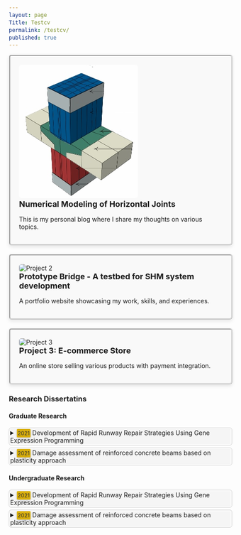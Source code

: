 ```yaml
---
layout: page
Title: Testcv
permalink: /testcv/
published: true
---
```



<style>
/* CSS styles for projects page */
.projects {
  display: grid;
  grid-template-columns: repeat(auto-fill, minmax(300px, 1fr));
  grid-gap: 20px;
}

.project {
  border-style: ridge;
  background-color: #f9f9f9;
  padding: 20px;
  border-radius: 5px;
  box-shadow: 0 4px 8px rgba(0, 0, 0, 0.1);
  transition: transform 0.3s ease, box-shadow 0.3s ease, width 0.3s ease;
  cursor: pointer;
}

.project:hover {
  transform: translateY(-5px);
  box-shadow: 0 6px 12px rgba(0, 0, 0, 0.2);
}

.project.full-width {
  width: calc(100% - 40px); /* Subtracting padding */
  grid-column: span 3;
}

.project h2 {
  margin-top: 0;
  font-size: 18px;
}

.project p {
  margin-bottom: 10px;
}

.project img {
  max-width: 100%;
  height: auto;
  border-radius: 5px;
}

.project a {
  display: inline-block;
  background-color: #007bff;
  color: #fff;
  padding: 8px 15px;
  text-decoration: none;
  border-radius: 3px;
}

/* CSS styles for expanded project details */
.project-details {
  display: none;
}

.project.active .project-details {
  display: block;
}

/* CSS styles for project summary section */
.project-summary-container {
  margin-top: 0px;
}

.project-summary {
  border: 1px solid #ccc;
  border-radius: 5px;
  padding: 2px;
  margin-bottom: 5px;
}

.project-border {
  border: none;
  border-radius: 0px;
  padding: 0px;
  margin-bottom: 0px;
}

.project-summary summary {
  cursor: pointer;
  padding: 0px;
  background-color: #f5f5f5;
  transition: background-color 0.3s ease;
}

.project-summary summary:hover {
  background-color: #e0e0e0;
}

.project-summary ul {
  list-style-type: none;
  padding: 0;
  margin: 0;
}

.project-summary li {
  margin-bottom: 0px;
  padding-left: 20px; /* Adjust the indent here */  
}

/* CSS styles for expanded project summary */
.project-summary[open] details {
  border-color: #007bff;
}

.badge {
    background-color: #DAB00E; /* Blue color */
    color: #333333; /* White text color */
    padding: 2px 2px; /* Padding around the text */
    border-radius: 2px; /* Rounded corners */
    font-size: 12px; /* Font size */
    box-shadow: 0 2px 4px rgba(0, 0, 0, 0.2); /* Adding shadow effect */
    text-shadow: 2px 2px 4px rgba(0, 0, 0, 0.1); /* Add shadow effect to the text */
    
}

</style>

<div class="projects">
  <div class="project">
    <img src="/assets/images/Projects/p1.jpg" alt="Project 1">
    <h2>Numerical Modeling of Horizontal Joints</h2>
    <p>This is my personal blog where I share my thoughts on various topics.</p>
    <div class="project-details">
    <h2>Further details of the project</h2>
      <p>Sed ut perspiciatis unde omnis iste natus error sit voluptatem accusantium doloremque laudantium, totam rem aperiam, eaque ipsa quae ab illo inventore veritatis et quasi architecto beatae vitae dicta sunt explicabo. Nemo enim ipsam voluptatem quia voluptas sit aspernatur aut odit aut fugit, sed quia consequuntur magni dolores eos qui ratione voluptatem sequi nesciunt. Neque porro quisquam est, qui dolorem ipsum quia dolor sit amet, consectetur, adipisci velit, sed quia non numquam eius modi tempora incidunt ut labore et dolore magnam aliquam quaerat voluptatem. Ut enim ad minima veniam, quis nostrum exercitationem ullam corporis suscipit laboriosam, nisi ut aliquid ex ea commodi consequatur? Quis autem vel eum iure reprehenderit qui in ea voluptate velit esse quam nihil molestiae consequatur, vel illum qui dolorem eum fugiat quo voluptas nulla pariatur?</p>
    </div>
  </div>

  <div class="project">
    <img src="/assets/images/project2.jpg" alt="Project 2">
    <h2>Prototype Bridge - A testbed for SHM system development</h2>
    <p>A portfolio website showcasing my work, skills, and experiences.</p>
    <div class="project-details">
      <p>Additional details about Project 2...</p>
    </div>
  </div>

  <div class="project">
    <img src="/assets/images/project3.jpg" alt="Project 3">
    <h2>Project 3: E-commerce Store</h2>
    <p>An online store selling various products with payment integration.</p>
    <div class="project-details">
      <p>Additional details about Project 3...</p>
    </div>
  </div>
</div>

<ul></ul>

### Research Dissertatins

#### Graduate Research

<div class="project-summary-container">
  <div class="project-summary">
  <details class="project-border">
    <summary><span class="badge">2021</span> Development of Rapid Runway Repair Strategies Using Gene Expression Programming</summary>
    <ul>
                    <h5>Authors: <i>Muhammad Mubeen, Hamza Naveed, Qudees Tariq Kayani</i></h5>
                    <h5><b>Abstract:</b> The Airport infrastructure including approach runways, taxiways, and aprons is the most important and extremely sensitive target to be attacked by the enemy during warfare. Damage to airfield pavements from sophisticated enemy munitions threatens sustained aircraft sorties until the airfield is repaired. Bombing infuses large craters into the airfield infrastructures approaching 20 feet in width. Timely repair to immediately resume the flight operations is the topmost concern of the scenario. Numerous research in terms of materials, equipment, and techniques are globally practiced in the backfill of craters followed by the placement of crown as prefabricated modular elements or in-situ repair with rapid setting and rapid hardening grout. However, there are multiple associated parameters with local conditions that enforce an optimized solution for a particular site. The project aims to analyze all the available alternatives to extract an optimal solution for the restoration of airfields back on operational status following an enemy attack. In this study, Gene Expression Programming (GEP) was used to derive a predictive model of One-Day Compressive Strength of Rapid Hardening Concrete (RHC) mixes. The first objective of developing a database was achieved by doing an extensive literature review of the internationally published research studies. The database contains 115 different data points of 13 numerical variables. Randomly shuffled, 74% of the data was used for the training of the GEP model while the remaining 26% of data was utilized for the validation of the model. GeneXproTools 5.0 were used in our analysis. GEP Regression Analysis was used with function finding analysis in GeneXPro tools. Various quantitative and qualitative were observed during the analysis i.e., R-Squared Value, Mean Absolute Error (MAE), regression plot, residual plot, variable importance, etc. GEP was observed to be an excellent tool in evaluating and constructing statistical models for the compressive strength of RHC. The derived models can be used in the practical pre-planning phase and pre-design phase in terms of a wide range of cementitious materials, admixtures, and additives.  </h5>
                    <p style="text-align:center;"><img src="/assets/images/research/rapid.png" alt="Gene expression programming" width="500"></p>
    </ul>
    </details>
  </div>

  <div class="project-summary">
  <details class="project-border">
    <summary><span class="badge">2021</span> Damage assessment of reinforced concrete beams based on plasticity approach</summary>
    <ul>
                    <h5>Author: <i>Farooq Ahmed Athar</i></h5>
                    <h5><b>Abstract:</b> Utilizing a large numbers of specimens in full-scaled experimental testing to study the behaviour of precast concrete connections can be expensive. An alternative is to cast and carry out a minimal number of experimental tests and then model the connection/structure in a finite element software. The FE model can be validated using the few experimental tests carried out, and FEA can be used to analyze and study the behaviour of the structure. Once validated, further parametric study can be carried out on the FE model. However, the modelling of precast concrete column-to-beam connection has not been explored widely by researchers. One of the main challenges is that modelling precast concrete connection involves complex surface to surface interaction and there is a lack of efficient ways on the modelling of the precast and in-situ concrete surface to surface interaction in finite element software. Hence, the main objective of this research is to model a hidden corbel precast beam-to-column connection in a finite element software, ABAQUS, which is then validated using the proposed precast connection and experimental works by Mokhtar (2017). Initially, the FE model was develop based on the technical drawings of the components and assembly of the precast connection. The FE model is validated when it can simulate similar structural behavior as the experimental tests. The behavior that were used for comparison with the experimental work is the moment–rotation, load–displacement, and the failure cracks patterns’ behavior. In general, the FE model results show similar behaviour with the experimental results, particularly on the load-displacement curve and failure cracks patterns. In addition, using the fixity factor, the connections were also classified as semirigid joint.</h5>
                    <p style="text-align:center;"><img src="/assets/images/research/Corbel.png" alt="Corbel computational model picture" width="600"></p>
    </ul>
    </details>
  </div>  
</div>

<ul></ul>

#### Undergraduate Research

<div class="project-summary-container">
  <div class="project-summary">
  <details class="project-border">
    <summary><span class="badge">2021</span> Development of Rapid Runway Repair Strategies Using Gene Expression Programming</summary>
    <ul>
                    <h5>Authors: <i>Muhammad Mubeen, Hamza Naveed, Qudees Tariq Kayani</i></h5>
                    <h5><b>Abstract:</b> The Airport infrastructure including approach runways, taxiways, and aprons is the most important and extremely sensitive target to be attacked by the enemy during warfare. Damage to airfield pavements from sophisticated enemy munitions threatens sustained aircraft sorties until the airfield is repaired. Bombing infuses large craters into the airfield infrastructures approaching 20 feet in width. Timely repair to immediately resume the flight operations is the topmost concern of the scenario. Numerous research in terms of materials, equipment, and techniques are globally practiced in the backfill of craters followed by the placement of crown as prefabricated modular elements or in-situ repair with rapid setting and rapid hardening grout. However, there are multiple associated parameters with local conditions that enforce an optimized solution for a particular site. The project aims to analyze all the available alternatives to extract an optimal solution for the restoration of airfields back on operational status following an enemy attack. In this study, Gene Expression Programming (GEP) was used to derive a predictive model of One-Day Compressive Strength of Rapid Hardening Concrete (RHC) mixes. The first objective of developing a database was achieved by doing an extensive literature review of the internationally published research studies. The database contains 115 different data points of 13 numerical variables. Randomly shuffled, 74% of the data was used for the training of the GEP model while the remaining 26% of data was utilized for the validation of the model. GeneXproTools 5.0 were used in our analysis. GEP Regression Analysis was used with function finding analysis in GeneXPro tools. Various quantitative and qualitative were observed during the analysis i.e., R-Squared Value, Mean Absolute Error (MAE), regression plot, residual plot, variable importance, etc. GEP was observed to be an excellent tool in evaluating and constructing statistical models for the compressive strength of RHC. The derived models can be used in the practical pre-planning phase and pre-design phase in terms of a wide range of cementitious materials, admixtures, and additives.  </h5>
                    <p style="text-align:center;"><img src="/assets/images/research/rapid.png" alt="Gene expression programming" width="500"></p>
    </ul>
    </details>
  </div>

  <div class="project-summary">
  <details class="project-border">
    <summary><span class="badge">2021</span> Damage assessment of reinforced concrete beams based on plasticity approach</summary>
    <ul>
                    <h5>Author: <i>Farooq Ahmed Athar</i></h5>
                    <h5><b>Abstract:</b> Utilizing a large numbers of specimens in full-scaled experimental testing to study the behaviour of precast concrete connections can be expensive. An alternative is to cast and carry out a minimal number of experimental tests and then model the connection/structure in a finite element software. The FE model can be validated using the few experimental tests carried out, and FEA can be used to analyze and study the behaviour of the structure. Once validated, further parametric study can be carried out on the FE model. However, the modelling of precast concrete column-to-beam connection has not been explored widely by researchers. One of the main challenges is that modelling precast concrete connection involves complex surface to surface interaction and there is a lack of efficient ways on the modelling of the precast and in-situ concrete surface to surface interaction in finite element software. Hence, the main objective of this research is to model a hidden corbel precast beam-to-column connection in a finite element software, ABAQUS, which is then validated using the proposed precast connection and experimental works by Mokhtar (2017). Initially, the FE model was develop based on the technical drawings of the components and assembly of the precast connection. The FE model is validated when it can simulate similar structural behavior as the experimental tests. The behavior that were used for comparison with the experimental work is the moment–rotation, load–displacement, and the failure cracks patterns’ behavior. In general, the FE model results show similar behaviour with the experimental results, particularly on the load-displacement curve and failure cracks patterns. In addition, using the fixity factor, the connections were also classified as semirigid joint.</h5>
                    <p style="text-align:center;"><img src="/assets/images/research/Corbel.png" alt="Corbel computational model picture" width="600"></p>
    </ul>
    </details>
  </div>  
</div>


<script>
// JavaScript to toggle active class for project details and full width
document.querySelectorAll('.project').forEach(item => {
  item.addEventListener('click', event => {
    // If the clicked project is already active, remove the active and full-width classes
    if (item.classList.contains('active')) {
      item.classList.remove('active');
      item.classList.remove('full-width');
    } else {
      // Remove active class from all projects
      document.querySelectorAll('.project').forEach(project => {
        project.classList.remove('active');
        project.classList.remove('full-width');
      });
      
      // Add active class to clicked project
      item.classList.add('active');
      item.classList.add('full-width');
    }
  });
});

// JavaScript to toggle active class for project summary
document.querySelectorAll('.project-summary').forEach(item => {
  item.addEventListener('click', event => {
    // Close all other summaries
    document.querySelectorAll('.project-summary').forEach(summary => {
      if (summary !== item) {
        summary.removeAttribute('open');
      }
    });
  });
}); 
</script>


